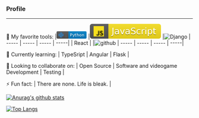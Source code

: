 <!--
Here are some ideas to get you started:
- 🔭 I’m currently working on ...
- 🌱 I’m currently learning ...
- 👯 I’m looking to collaborate on ...
- 🤔 I’m looking for help with ...
- 💬 Ask me about ...
- 📫 How to reach me: ...
- 😄 Pronouns: ...
- ⚡ Fun fact: ...
-->

<h3>Profile</h3>

___

🔭 My favorite tools:
|![Python](https://github.com/LorM89/LorM89/blob/main/assets/python.png)
|![JavaScript](https://github.com/LorM89/LorM89/blob/main/assets/javascript.svg)
|![Django](https://img.shields.io/badge/-Django-000000?style=flat-square&logo=Django&logoColor=White)
| ----- | ----- | ----- | -----|
| React |
|![github](https://img.shields.io/badge/-GitHub-181717?style=flat-square&logo=GitHub&logoColor=White)
| ----- | ----- | ----- | -----|

🌱 Currently learning:
| TypeSript | Angular | Flask |

👯 Looking to collaborate on:
| Open Source | Software and videogame Development | Testing |

⚡ Fun fact: 
| There are none. Life is bleak. |


[![Anurag's github stats](https://github-readme-stats.vercel.app/api?username=LorM89)](https://github.com/anuraghazra/github-readme-stats)

[![Top Langs](https://github-readme-stats.vercel.app/api/top-langs/?username=LorM89)](https://github.com/anuraghazra/github-readme-stats)
